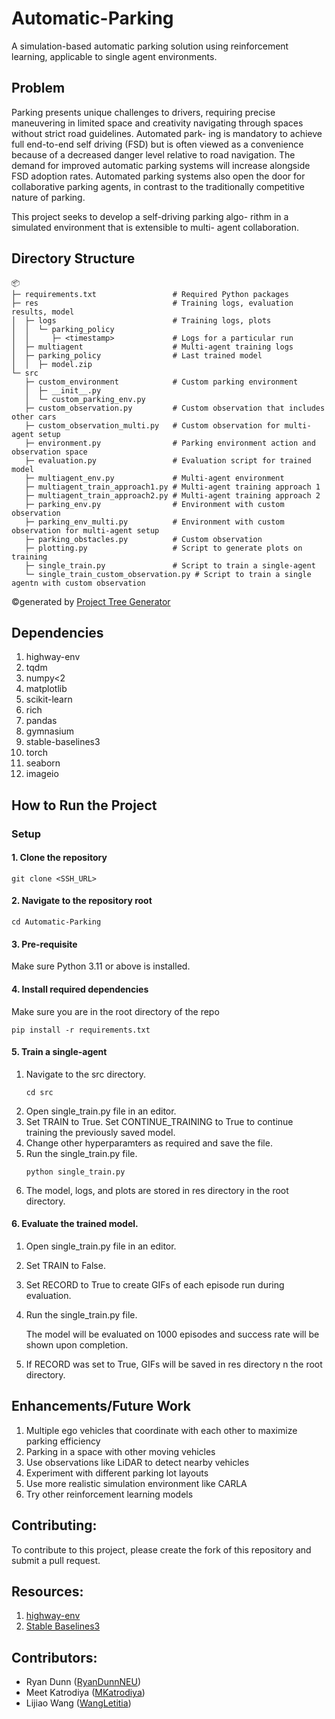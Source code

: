 # Automatic-Parking
A simulation-based automatic parking solution using reinforcement learning, applicable to single agent environments.

## Problem
Parking presents unique challenges to drivers, requiring
precise maneuvering in limited space and creativity navigating
through spaces without strict road guidelines. Automated park-
ing is mandatory to achieve full end-to-end self driving (FSD)
but is often viewed as a convenience because of a decreased
danger level relative to road navigation. The demand for
improved automatic parking systems will increase alongside
FSD adoption rates. Automated parking systems also open
the door for collaborative parking agents, in contrast to the
traditionally competitive nature of parking.

This project seeks to develop a self-driving parking algo-
rithm in a simulated environment that is extensible to multi-
agent collaboration.

## Directory Structure
```
📦 
├─ requirements.txt                 # Required Python packages
├─ res                              # Training logs, evaluation results, model
│  ├─ logs                          # Training logs, plots
│  │  └─ parking_policy
│  │     ├─ <timestamp>             # Logs for a particular run
│  ├─ multiagent                    # Multi-agent training logs
│  ├─ parking_policy                # Last trained model
│  │  ├─ model.zip
└─ src
   ├─ custom_environment            # Custom parking environment
   │  ├─ __init__.py
   │  └─ custom_parking_env.py
   ├─ custom_observation.py         # Custom observation that includes other cars
   ├─ custom_observation_multi.py   # Custom observation for multi-agent setup
   ├─ environment.py                # Parking environment action and observation space
   ├─ evaluation.py                 # Evaluation script for trained model
   ├─ multiagent_env.py             # Multi-agent environment
   ├─ multiagent_train_approach1.py # Multi-agent training approach 1
   ├─ multiagent_train_approach2.py # Multi-agent training approach 2
   ├─ parking_env.py                # Environment with custom observation
   ├─ parking_env_multi.py          # Environment with custom observation for multi-agent setup
   ├─ parking_obstacles.py          # Custom observation
   ├─ plotting.py                   # Script to generate plots on training 
   ├─ single_train.py               # Script to train a single-agent
   └─ single_train_custom_observation.py # Script to train a single agentn with custom observation
```
©generated by [Project Tree Generator](https://woochanleee.github.io/project-tree-generator)

## Dependencies
1. highway-env
2. tqdm
3. numpy<2
4. matplotlib
5. scikit-learn
6. rich
7. pandas
8. gymnasium
9. stable-baselines3
10. torch
11. seaborn
12. imageio

## How to Run the Project
### Setup
#### 1. Clone the repository
```
git clone <SSH_URL>
```
#### 2. Navigate to the repository root
```
cd Automatic-Parking
```
#### 3. Pre-requisite
Make sure Python 3.11 or above is installed.

#### 4. Install required dependencies
Make sure you are in the root directory of the repo
```
pip install -r requirements.txt
```

#### 5. Train a single-agent
1. Navigate to the src directory.
    ```
    cd src
    ```
2. Open single_train.py file in an editor.
3. Set TRAIN to True. Set CONTINUE_TRAINING to True to continue training the previously saved model.
4. Change other hyperparamters as required and save the file.
5. Run the single_train.py file.
   ```
   python single_train.py
   ```
6. The model, logs, and plots are stored in res directory in the root directory.

#### 6. Evaluate the trained model.
1. Open single_train.py file in an editor.
2. Set TRAIN to False.
3. Set RECORD to True to create GIFs of each episode run during evaluation.
4. Run the single_train.py file.
   
   The model will be evaluated on 1000 episodes and success rate will be shown upon completion.
5. If RECORD was set to True, GIFs will be saved in res directory n the root directory.


## Enhancements/Future Work
1. Multiple ego vehicles that coordinate with each other to maximize parking efficiency
2. Parking in a space with other moving vehicles
3. Use observations like LiDAR to detect nearby vehicles
4. Experiment with different parking lot layouts
5. Use more realistic simulation environment like CARLA
6. Try other reinforcement learning models

## Contributing:
To contribute to this project, please create the fork of this repository and submit a pull request.

## Resources:
1. [highway-env](https://highway-env.farama.org/#)
2. [Stable Baselines3](https://stable-baselines3.readthedocs.io/en/master/index.html)

## Contributors:
* Ryan Dunn ([RyanDunnNEU](https://github.com/RyanDunnNEU))
* Meet Katrodiya ([MKatrodiya](https://github.com/MKatrodiya))
* Lijiao Wang ([WangLetitia](https://github.com/WangLetitia))
